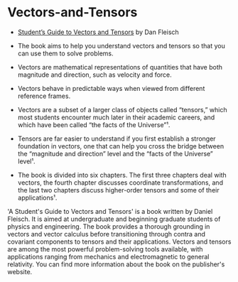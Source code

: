 # Vectors-and-Tensors

* [Student’s Guide to Vectors and Tensors](https://www4.danfleisch.com/sgvt/) by Dan Fleisch

* The book aims to help you understand vectors and tensors so that you can use them to solve problems.
* Vectors are mathematical representations of quantities that have both magnitude and direction, such as velocity and force.
* Vectors behave in predictable ways when viewed from different reference frames.
* Vectors are a subset of a larger class of objects called “tensors,” which most students encounter much later in their academic careers, and which have been called “the facts of the Universe”¹.
* Tensors are far easier to understand if you first establish a stronger foundation in vectors, one that can help you cross the bridge between the “magnitude and direction” level and the “facts of the Universe” level¹.
* The book is divided into six chapters. The first three chapters deal with vectors, the fourth chapter discusses coordinate transformations, and the last two chapters discuss higher-order tensors and some of their applications¹.

'A Student's Guide to Vectors and Tensors' is a book written by Daniel Fleisch. It is aimed at undergraduate and beginning graduate students of physics and engineering. The book provides a thorough grounding in vectors and vector calculus before transitioning through contra and covariant components to tensors and their applications. Vectors and tensors are among the most powerful problem-solving tools available, with applications ranging from mechanics and electromagnetic to general relativity. You can find more information about the book on the publisher's website.
